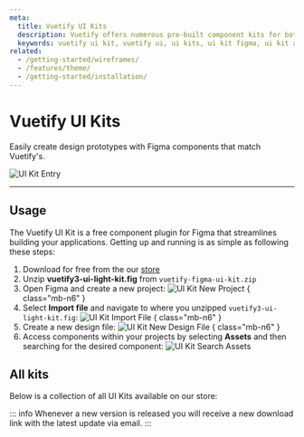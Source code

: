 ```yaml
---
meta:
  title: Vuetify UI Kits
  description: Vuetify offers numerous pre-built component kits for both Figma and Adobe Xd. Kickstart your next application today.
  keywords: vuetify ui kit, vuetify ui, ui kits, ui kit figma, ui kit adobe xd
related:
  - /getting-started/wireframes/
  - /features/theme/
  - /getting-started/installation/
---
```


<script setup>
  import VuetifyUiKits from '@/components/doc/VuetifyUiKits.vue'
</script>

# Vuetify UI Kits

Easily create design prototypes with Figma components that match Vuetify's.

![UI Kit Entry](https://cdn.vuetifyjs.com/docs/images/entry/ui-kits-entry.png)

----

## Usage

The Vuetify UI Kit is a free component plugin for Figma that streamlines building your applications. Getting up and running is as simple as following these steps:

1. Download for free from the our [store](https://store.vuetifyjs.com/products/vuetify-ui-kit-figma)
2. Unzip **vuetify3-ui-light-kit.fig** from `vuetify-figma-ui-kit.zip`
3. Open Figma and create a new project:
  ![UI Kit New Project](https://cdn.vuetifyjs.com/docs/images/ui-kits/ui-kit-new-project.png) { class="mb-n6" }
4. Select **Import file** and navigate to where you unzipped `vuetify3-ui-light-kit.fig`:
  ![UI Kit Import File](https://cdn.vuetifyjs.com/docs/images/ui-kits/ui-kit-import-file.png) { class="mb-n6" }
5. Create a new design file:
  ![UI Kit New Design File](https://cdn.vuetifyjs.com/docs/images/ui-kits/ui-kit-new-design-file.png) { class="mb-n6" }
6. Access components within your projects by selecting **Assets** and then searching for the desired component:
  ![UI Kit Search Assets](https://cdn.vuetifyjs.com/docs/images/ui-kits/ui-kit-search-assets.png)

<entry />

## All kits

Below is a collection of all UI Kits available on our store:

<vuetify-ui-kits />

::: info
  Whenever a new version is released you will receive a new download link with the latest update via email.
:::
